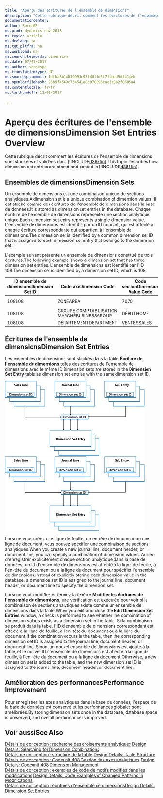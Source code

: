 ```yaml
---
title: "Aperçu des écritures de l'ensemble de dimensions"
description: "Cette rubrique décrit comment les écritures de l'ensemble de dimensions sont stockées et validées dans [!INCLUDE[d365fin](includes/d365fin_md.md)]."
documentationcenter: 
author: SorenGP
ms.prod: dynamics-nav-2018
ms.topic: article
ms.devlang: na
ms.tgt_pltfrm: na
ms.workload: na
ms.search.keywords: dimension
ms.date: 07/01/2017
ms.author: sgroespe
ms.translationtype: HT
ms.sourcegitcommit: 1dfba8b14019991c95f40ffd5f7fbaed5df414eb
ms.openlocfilehash: 95b9f4569c734541e8c870096cae1e0a2f0685a4
ms.contentlocale: fr-fr
ms.lasthandoff: 12/01/2017

---
```

# <a name="dimension-set-entries-overview"></a><span data-ttu-id="84871-103">Aperçu des écritures de l'ensemble de dimensions</span><span class="sxs-lookup"><span data-stu-id="84871-103">Dimension Set Entries Overview</span></span>
<span data-ttu-id="84871-104">Cette rubrique décrit comment les écritures de l'ensemble de dimensions sont stockées et validées dans [!INCLUDE[d365fin](includes/d365fin_md.md)].</span><span class="sxs-lookup"><span data-stu-id="84871-104">This topic describes how dimension set entries are stored and posted in [!INCLUDE[d365fin](includes/d365fin_md.md)].</span></span>  
  
## <a name="dimension-sets"></a><span data-ttu-id="84871-105">Ensembles de dimensions</span><span class="sxs-lookup"><span data-stu-id="84871-105">Dimension Sets</span></span>  
<span data-ttu-id="84871-106">Un ensemble de dimensions est une combinaison unique de sections analytiques.</span><span class="sxs-lookup"><span data-stu-id="84871-106">A dimension set is a unique combination of dimension values.</span></span> <span data-ttu-id="84871-107">Il est stocké comme des écritures de l'ensemble de dimensions dans la base de données.</span><span class="sxs-lookup"><span data-stu-id="84871-107">It is stored as dimension set entries in the database.</span></span> <span data-ttu-id="84871-108">Chaque écriture de l'ensemble de dimensions représente une section analytique unique.</span><span class="sxs-lookup"><span data-stu-id="84871-108">Each dimension set entry represents a single dimension value.</span></span> <span data-ttu-id="84871-109">L'ensemble de dimensions est identifié par un ID courant, qui est affecté à chaque écriture correspondante qui appartient à l'ensemble de dimensions.</span><span class="sxs-lookup"><span data-stu-id="84871-109">The dimension set is identified by a common dimension set ID that is assigned to each dimension set entry that belongs to the dimension set.</span></span>  
  
<span data-ttu-id="84871-110">L'exemple suivant présente un ensemble de dimensions constitué de trois écritures.</span><span class="sxs-lookup"><span data-stu-id="84871-110">The following example shows a dimension set that has three dimension set entries.</span></span> <span data-ttu-id="84871-111">L'ensemble de dimensions est identifié par l'ID 108.</span><span class="sxs-lookup"><span data-stu-id="84871-111">The dimension set is identified by a dimension set ID, which is 108.</span></span>  
  
|<span data-ttu-id="84871-112">ID ensemble de dimensions</span><span class="sxs-lookup"><span data-stu-id="84871-112">Dimension Set ID</span></span>|<span data-ttu-id="84871-113">Code axe</span><span class="sxs-lookup"><span data-stu-id="84871-113">Dimension Code</span></span>|<span data-ttu-id="84871-114">Code section</span><span class="sxs-lookup"><span data-stu-id="84871-114">Dimension Value Code</span></span>|<span data-ttu-id="84871-115">Nom de la section analytique</span><span class="sxs-lookup"><span data-stu-id="84871-115">Dimension Value Name</span></span>|  
|----------------------|--------------------|--------------------------|--------------------------|  
|<span data-ttu-id="84871-116">108</span><span class="sxs-lookup"><span data-stu-id="84871-116">108</span></span>|<span data-ttu-id="84871-117">ZONE</span><span class="sxs-lookup"><span data-stu-id="84871-117">AREA</span></span>|<span data-ttu-id="84871-118">70</span><span class="sxs-lookup"><span data-stu-id="84871-118">70</span></span>|<span data-ttu-id="84871-119">Amérique du Nord</span><span class="sxs-lookup"><span data-stu-id="84871-119">America North</span></span>|  
|<span data-ttu-id="84871-120">108</span><span class="sxs-lookup"><span data-stu-id="84871-120">108</span></span>|<span data-ttu-id="84871-121">GROUPE COMPTABILISATION MARCHÉ</span><span class="sxs-lookup"><span data-stu-id="84871-121">BUSINESSGROUP</span></span>|<span data-ttu-id="84871-122">DÉBUT</span><span class="sxs-lookup"><span data-stu-id="84871-122">HOME</span></span>|<span data-ttu-id="84871-123">Accueil</span><span class="sxs-lookup"><span data-stu-id="84871-123">Home</span></span>|  
|<span data-ttu-id="84871-124">108</span><span class="sxs-lookup"><span data-stu-id="84871-124">108</span></span>|<span data-ttu-id="84871-125">DÉPARTEMENT</span><span class="sxs-lookup"><span data-stu-id="84871-125">DEPARTMENT</span></span>|<span data-ttu-id="84871-126">VENTES</span><span class="sxs-lookup"><span data-stu-id="84871-126">SALES</span></span>|<span data-ttu-id="84871-127">Ventes</span><span class="sxs-lookup"><span data-stu-id="84871-127">Sales</span></span>|  
  
## <a name="dimension-set-entries"></a><span data-ttu-id="84871-128">Écritures de l'ensemble de dimensions</span><span class="sxs-lookup"><span data-stu-id="84871-128">Dimension Set Entries</span></span>  
<span data-ttu-id="84871-129">Les ensembles de dimensions sont stockés dans la table **Écriture de l'ensemble de dimensions** telles des écritures de l'ensemble de dimensions avec le même ID.</span><span class="sxs-lookup"><span data-stu-id="84871-129">Dimension sets are stored in the **Dimension Set Entry** table as dimension set entries with the same dimension set ID.</span></span>  
  
<span data-ttu-id="84871-130">![Aperçu Ecriture analytique](media/dimensionentrynav7.png "DimensionEntryNAV7")</span><span class="sxs-lookup"><span data-stu-id="84871-130">![Dimension Entry overview](media/dimensionentrynav7.png "DimensionEntryNAV7")</span></span>  
  
<span data-ttu-id="84871-131">Lorsque vous créez une ligne de feuille, un en-tête de document ou une ligne de document, vous pouvez spécifier une combinaison de sections analytiques.</span><span class="sxs-lookup"><span data-stu-id="84871-131">When you create a new journal line, document header, or document line, you can specify a combination of dimension values.</span></span> <span data-ttu-id="84871-132">Au lieu d'enregistrer explicitement chaque section analytique dans la base de données, un ID d'ensemble de dimensions est affecté à la ligne de feuille, à l'en-tête du document ou à la ligne du document pour spécifier l'ensemble de dimensions.</span><span class="sxs-lookup"><span data-stu-id="84871-132">Instead of explicitly storing each dimension value in the database, a dimension set ID is assigned to the journal line, document header, or document line to specify the dimension set.</span></span>  
  
<span data-ttu-id="84871-133">Lorsque vous modifiez et fermez la fenêtre **Modifier les écritures de l'ensemble de dimensions**, une vérification est exécutée pour voir si la combinaison de sections analytiques existe comme un ensemble de dimensions dans la table.</span><span class="sxs-lookup"><span data-stu-id="84871-133">When you edit and close the **Edit Dimension Set Entries** window, a check is performed to see whether the combination of dimension values exists as a dimension set in the table.</span></span> <span data-ttu-id="84871-134">Si la combinaison se produit dans la table, l'ID d'ensemble de dimensions correspondant est affecté à la ligne de feuille, à l'en-tête du document ou à la ligne du document.</span><span class="sxs-lookup"><span data-stu-id="84871-134">If the combination occurs in the table, then the corresponding dimension set ID is assigned to the journal line, document header, or document line.</span></span> <span data-ttu-id="84871-135">Sinon, un nouvel ensemble de dimensions est ajouté à la table, et le nouvel ID d'ensemble de dimensions est affecté à la ligne de feuille, à l'en-tête du document ou à la ligne du document.</span><span class="sxs-lookup"><span data-stu-id="84871-135">Otherwise, a new dimension set is added to the table, and the new dimension set ID is assigned to the journal line, document header, or document line.</span></span>  
  
## <a name="performance-improvement"></a><span data-ttu-id="84871-136">Amélioration des performances</span><span class="sxs-lookup"><span data-stu-id="84871-136">Performance Improvement</span></span>  
<span data-ttu-id="84871-137">Pour enregistrer les axes analytiques dans la base de données, l'espace de la base de données est conservé et les performances globales sont améliorées.</span><span class="sxs-lookup"><span data-stu-id="84871-137">By storing dimension sets once in the database, database space is preserved, and overall performance is improved.</span></span>  
  
## <a name="see-also"></a><span data-ttu-id="84871-138">Voir aussi</span><span class="sxs-lookup"><span data-stu-id="84871-138">See Also</span></span>  
<span data-ttu-id="84871-139">[Détails de conception : recherche des croisements analytiques](design-details-searching-for-dimension-combinations.md) </span><span class="sxs-lookup"><span data-stu-id="84871-139">[Design Details: Searching for Dimension Combinations](design-details-searching-for-dimension-combinations.md) </span></span>  
<span data-ttu-id="84871-140">[Détails de conception : structure de la table](design-details-table-structure.md) </span><span class="sxs-lookup"><span data-stu-id="84871-140">[Design Details: Table Structure](design-details-table-structure.md) </span></span>  
<span data-ttu-id="84871-141">[Détails de conception : Codeunit 408 Gestion des axes analytiques](design-details-codeunit-408-dimension-management.md) </span><span class="sxs-lookup"><span data-stu-id="84871-141">[Design Details: Codeunit 408 Dimension Management](design-details-codeunit-408-dimension-management.md) </span></span>  
<span data-ttu-id="84871-142">[Détails de conception : exemples de code de motifs modifiés dans les modifications](design-details-code-examples-of-changed-patterns-in-modifications.md) </span><span class="sxs-lookup"><span data-stu-id="84871-142">[Design Details: Code Examples of Changed Patterns in Modifications](design-details-code-examples-of-changed-patterns-in-modifications.md) </span></span>  
[<span data-ttu-id="84871-143">Détails de conception : écritures d'ensemble de dimensions</span><span class="sxs-lookup"><span data-stu-id="84871-143">Design Details: Dimension Set Entries</span></span>](design-details-dimension-set-entries.md)   

